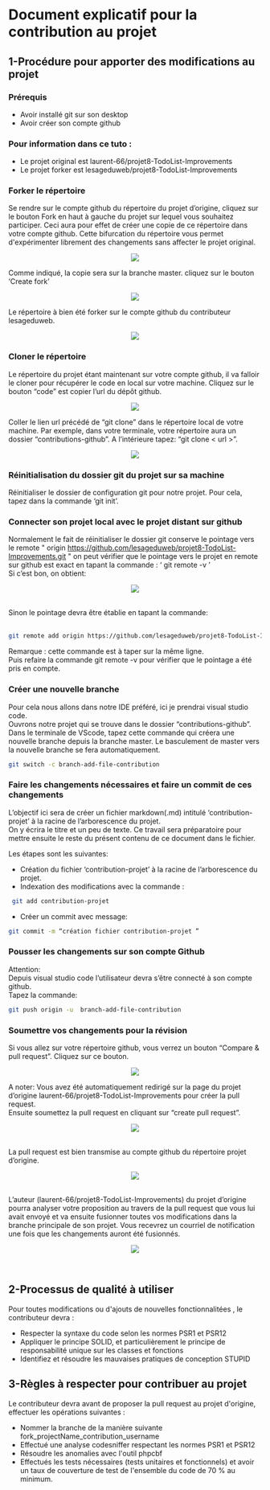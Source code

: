 # Document explicatif pour la contribution au projet

## 1-Procédure pour apporter des modifications au projet

### Prérequis

*  Avoir installé git sur son desktop
*  Avoir créer son compte github

### Pour information dans ce tuto :

*  Le projet original est laurent-66/projet8-TodoList-Improvements
*  Le projet forker est lesageduweb/projet8-TodoList-Improvements

### Forker le répertoire

Se rendre sur le compte github du répertoire du projet d’origine, cliquez sur le bouton Fork en haut à gauche du projet sur lequel vous souhaitez participer. Ceci aura pour effet de créer une copie de ce répertoire dans votre compte github. Cette bifurcation du répertoire vous permet d'expérimenter librement des changements sans affecter le projet original.

<p align="center"><img src="public\img\contribution-projet\buttonFork.png"></p>

 Comme indiqué, la copie sera sur la branche master. cliquez sur le bouton ‘Create fork’

 <p align="center"><img src="public\img\contribution-projet\buttoncreatefork.png"></p>

 Le répertoire à bien été forker sur le compte github du contributeur lesageduweb.

 <p align="center"><img src="public\img\contribution-projet\repositoryforkergithub.png"></p>

### Cloner le répertoire

Le répertoire du projet étant maintenant sur votre compte github, il va falloir le cloner pour récupérer le code en local sur votre machine. Cliquez sur le bouton “code” est copier l’url du dépôt github.

 <p align="center"><img src="public\img\contribution-projet\copiegitclone.png"></p>

Coller le lien url précédé de “git clone” dans le répertoire local de votre machine.
Par exemple, dans votre terminale, votre répertoire aura un dossier “contributions-github”. A l’intérieure tapez:  “git clone < url >”.
<br>
<p align="center"><img src="public\img\contribution-projet\gitclonecli.png"></p>

### Réinitialisation du dossier git du projet sur sa machine

Réinitialiser le dossier de configuration git pour notre projet. Pour cela, tapez dans la commande ‘git init’. 

### Connecter son projet local avec le projet distant sur github
Normalement le fait de réinitialiser le dossier git conserve le pointage vers le remote " origin https://github.com/lesageduweb/projet8-TodoList-Improvements.git "
on peut vérifier que le pointage vers le projet en remote sur github est exact en tapant la commande :    ‘ git remote -v ’
<br>
Si c’est bon, on obtient:

<p align="center"><img src="public\img\contribution-projet\gitRemote.png"></p>
<br>
Sinon le pointage devra être établie en tapant la commande:
<br>
<br>

```bash
git remote add origin https://github.com/lesageduweb/projet8-TodoList-Improvements.git
```

Remarque : cette commande est à taper sur la même ligne.
<br>
Puis refaire la commande git remote -v pour vérifier que le pointage a été pris en compte.

### Créer une nouvelle branche

Pour cela nous allons dans notre IDE préféré, ici je prendrai visual studio code.<br>
Ouvrons notre projet qui se trouve dans le dossier “contributions-github”.<br>
Dans le terminale de VScode, tapez cette commande qui créera une nouvelle branche  depuis  la branche master. Le basculement de master vers la nouvelle branche se fera automatiquement. 

```bash
git switch -c branch-add-file-contribution
```
### Faire les changements nécessaires et faire un commit de ces changements

L’objectif ici sera de créer un fichier markdown(.md) intitulé ‘contribution-projet’ à la racine de l’arborescence du projet.<br>
On y écrira le titre et un peu de texte. Ce travail sera préparatoire pour mettre ensuite le reste du présent contenu de ce document dans le fichier.<br>

Les étapes sont les suivantes:

*  Création du fichier  ‘contribution-projet’  à la racine de l’arborescence du projet.
*  Indexation des modifications avec la commande : <br>

```bash
 git add contribution-projet
```
*  Créer un commit avec message: <br>

```bash
git commit -m “création fichier contribution-projet ”
```

### Pousser les changements sur son compte Github

Attention:<br>
Depuis visual studio code l’utilisateur devra s’être connecté à son compte github.<br>
Tapez la commande:<br>

```bash
git push origin -u  branch-add-file-contribution
```
### Soumettre vos changements pour la révision

Si vous allez sur votre répertoire github, vous verrez un bouton “Compare & pull request”. Cliquez sur ce bouton.

<p align="center"><img src="public\img\contribution-projet\compareAndPullRequest.png"></p>

A noter:  Vous avez été automatiquement redirigé sur la page du projet d’origine laurent-66/projet8-TodoList-Improvements pour créer la pull request.<br>
Ensuite soumettez la pull request en cliquant sur “create pull request”.<br>

<p align="center"><img src="public\img\contribution-projet\createthepullrequest.png"></p>
<br>
La pull request est bien transmise au compte github du répertoire projet d’origine.<br>
<p align="center"><img src="public\img\contribution-projet\confirmpullrequest.png"></p>
<br>
L’auteur (laurent-66/projet8-TodoList-Improvements) du projet d’origine pourra analyser votre proposition au travers de la pull request que vous lui avait envoyé et va ensuite fusionner toutes vos modifications dans la branche principale de son projet. Vous recevrez un courriel de notification une fois que les changements auront été fusionnés.<br>
<p align="center"><img src="public\img\contribution-projet\ConfirmMailMergedintoMaster.png"></p>
<br>

## 2-Processus de qualité à utiliser

Pour toutes modifications ou d'ajouts de nouvelles fonctionnalitées , le contributeur devra :

*  Respecter la syntaxe du code selon les normes PSR1 et PSR12 
*  Appliquer le principe SOLID, et particulièrement le principe de responsabilité unique sur les classes et fonctions
*  Identifiez et résoudre les mauvaises pratiques de conception STUPID


## 3-Règles à respecter pour contribuer au projet

Le contributeur devra avant de proposer la pull request au projet d'origine, effectuer les opérations suivantes :

*  Nommer la branche de la manière suivante fork_projectName_contribution_username 
*  Effectué une analyse codesniffer respectant les normes PSR1 et PSR12
*  Résoudre les anomalies avec l'outil phpcbf
*  Effectués les tests nécessaires (tests unitaires et fonctionnels) et avoir un taux de couverture de test de l'ensemble du code de 70 % au minimum.
